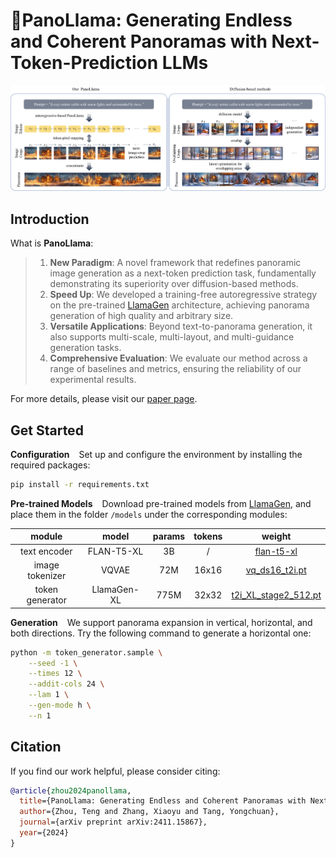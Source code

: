 # 🦙PanoLlama: Generating Endless and Coherent Panoramas with Next-Token-Prediction LLMs

![intro](docs/intro.png)

## Introduction

What is **PanoLlama**:

> 1. **New Paradigm**: A novel framework that redefines panoramic image generation as a next-token prediction task, fundamentally demonstrating its superiority over diffusion-based methods.
> 2. **Speed Up**: We developed a training-free autoregressive strategy on the pre-trained [LlamaGen](https://arxiv.org/abs/2406.06525) architecture, achieving panorama generation of high quality and arbitrary size.
> 3. **Versatile Applications**: Beyond text-to-panorama generation, it also supports multi-scale, multi-layout, and multi-guidance generation tasks.
> 4. **Comprehensive Evaluation**: We evaluate our method across a range of baselines and metrics, ensuring the reliability of our experimental results.

For more details, please visit our [paper page](https://arxiv.org/abs/2411.15867).

## Get Started

**Configuration** &ensp; Set up and configure the environment by installing the required packages:

```bash
pip install -r requirements.txt
```

**Pre-trained Models** &ensp; Download pre-trained models from [LlamaGen](https://github.com/FoundationVision/LlamaGen), and place them in the folder `/models` under the corresponding modules:

|     module      |    model    | params | tokens |                                                 weight                                                 |
|:---------------:|:-----------:|:------:|:------:|:------------------------------------------------------------------------------------------------------:|
|  text encoder   | FLAN-T5-XL  |   3B   |   /    |                    [flan-t5-xl](https://huggingface.co/google/flan-t5-xl/tree/main)                    |
| image tokenizer |    VQVAE    |  72M   | 16x16  |       [vq_ds16_t2i.pt](https://huggingface.co/peizesun/llamagen_t2i/resolve/main/vq_ds16_t2i.pt)       |
| token generator | LlamaGen-XL |  775M  | 32x32  | [t2i_XL_stage2_512.pt](https://huggingface.co/peizesun/llamagen_t2i/resolve/main/t2i_XL_stage2_512.pt) |

**Generation** &ensp; We support panorama expansion in vertical, horizontal, and both directions. Try the following command to generate a horizontal one:

```bash
python -m token_generator.sample \
    --seed -1 \
    --times 12 \
    --addit-cols 24 \
    --lam 1 \
    --gen-mode h \
    --n 1
```

## Citation

If you find our work helpful, please consider citing:

```bibtex
@article{zhou2024panollama,
  title={PanoLlama: Generating Endless and Coherent Panoramas with Next-Token-Prediction LLMs},
  author={Zhou, Teng and Zhang, Xiaoyu and Tang, Yongchuan},
  journal={arXiv preprint arXiv:2411.15867},
  year={2024}
}
```